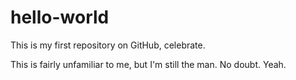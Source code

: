 # hello-world
This is my first repository on GitHub, celebrate.

This is fairly unfamiliar to me, but I'm still the man. No doubt.
Yeah.
